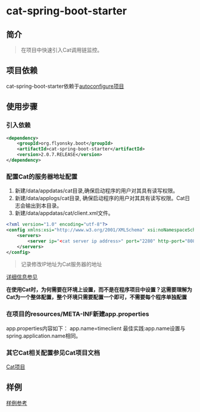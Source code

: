 # cat-spring-boot-starter

## 简介
> 在项目中快速引入Cat调用链监控。

## 项目依赖
cat-spring-boot-starter依赖于[autoconfigure项目](https://github.com/flyonskycn/autoconfigure)

## 使用步骤
### 引入依赖
```xml
<dependency>
    <groupId>org.flyonsky.boot</groupId>
    <artifactId>cat-spring-boot-starter</artifactId>
    <version>2.0.7.RELEASE</version>
</dependency>
```
### 配置Cat的服务器地址配置
1. 新建/data/appdatas/cat目录,确保启动程序的用户对其具有读写权限。
2. 新建/data/applogs/cat目录,  确保启动程序的用户对其具有读写权限。Cat日志会输出到本目录。
3. 新建/data/appdatas/cat/client.xml文件。
```xml
<?xml version="1.0" encoding="utf-8"?>
<config xmlns:xsi="http://www.w3.org/2001/XMLSchema" xsi:noNamespaceSchemaLocation="config.xsd">
    <servers>
        <server ip="<cat server ip address>" port="2280" http-port="8080" />
    </servers>
</config>
```
> 记录修改IP地址为Cat服务器的地址

[详细信息参见](https://github.com/dianping/cat/blob/master/lib/_/preparations.md)

**在使用Cat时，为何需要在环境上设置，而不是在程序项目中设置？这需要理解为Cat为一个整体配置，整个环境只需要配置一个即可，不需要每个程序单独配置**
### 在项目的resources/META-INF新建app.properties
app.properties内容如下：
app.name=timeclient
最佳实践:app.name设置与spring.application.name相同。

### 其它Cat相关配置参见Cat项目文档
[Cat项目](https://github.com/dianping/cat)

## 样例
[样例参考](https://github.com/flyonskycn/micro-service-study/tree/master/timeclient)
